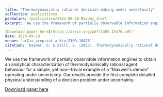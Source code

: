 ```yaml
---
title: "Thermodynamically rational decision making under uncertainty"
collection: publications
permalink: /publication/2023-09-20-MaxUnc_short
excerpt: 'We use the framework of partially observable information engines to obtain an analytical characterization of thermodynamically rational agent behaviour for a simple, yet non--trivial example of a Maxwell's demon operating under uncertainty. Our results provide the first complete detailed physical understanding of a decision problem under uncertainty.

[Download paper here](https://arxiv.org/pdf/2309.10476.pdf)'
date: 2023-09-20
venue: 'arXiv preprint arXiv:2309.10476'
citation: 'Daimer, D. & Still, S. (2023). Thermodynamically rational decision making under uncertainty. arXiv preprint arXiv:2309.10476.'
---
```

We use the framework of partially observable information engines to obtain an analytical characterization of thermodynamically rational agent behaviour for a simple, yet non--trivial example of a "Maxwell's demon" operating under uncertainty. Our results provide the first complete detailed physical understanding of a decision problem under uncertainty.

[Download paper here](https://arxiv.org/pdf/2309.10476.pdf)
